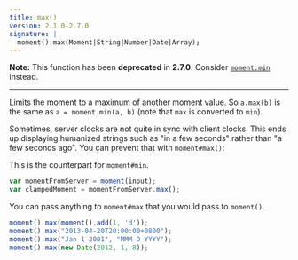 ```yaml
---
title: max()
version: 2.1.0-2.7.0
signature: |
  moment().max(Moment|String|Number|Date|Array);
---
```


**Note:** This function has been **deprecated** in **2.7.0**. Consider [`moment.min`](/docs/#/get-set/min/) instead.

------

Limits the moment to a maximum of another moment value. So `a.max(b)` is the same as `a = moment.min(a, b)` (note that `max` is converted to `min`).

Sometimes, server clocks are not quite in sync with client clocks. This ends up displaying humanized strings such as "in a few seconds" rather than "a few seconds ago". You can prevent that with `moment#max()`:

This is the counterpart for `moment#min`.

```javascript
var momentFromServer = moment(input);
var clampedMoment = momentFromServer.max();
```

You can pass anything to `moment#max` that you would pass to `moment()`.

```javascript
moment().max(moment().add(1, 'd'));
moment().max("2013-04-20T20:00:00+0800");
moment().max("Jan 1 2001", "MMM D YYYY");
moment().max(new Date(2012, 1, 8));
```
